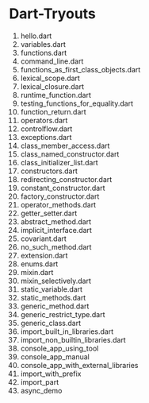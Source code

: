 # Dart-Tryouts

1. hello.dart
2. variables.dart
3. functions.dart
4. command_line.dart
5. functions_as_first_class_objects.dart
6. lexical_scope.dart
7. lexical_closure.dart
8. runtime_function.dart
9. testing_functions_for_equality.dart
10. function_return.dart
11. operators.dart
12. controlflow.dart
13. exceptions.dart
14. class_member_access.dart
15. class_named_constructor.dart
16. class_initializer_list.dart
17. constructors.dart
18. redirecting_constructor.dart
19. constant_constructor.dart
20. factory_constructor.dart
21. operator_methods.dart
22. getter_setter.dart
23. abstract_method.dart
24. implicit_interface.dart
25. covariant.dart
26. no_such_method.dart
27. extension.dart
28. enums.dart
29. mixin.dart
30. mixin_selectively.dart
31. static_variable.dart
32. static_methods.dart
33. generic_method.dart
34. generic_restrict_type.dart
35. generic_class.dart
36. import_built_in_libraries.dart
37. import_non_builtin_libraries.dart
38. console_app_using_tool
39. console_app_manual
40. console_app_with_external_libraries
41. import_with_prefix
42. import_part
43. async_demo

